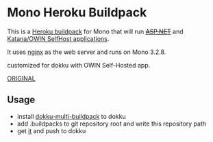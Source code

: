 # Mono Heroku Buildpack

This is a [Heroku buildpack](http://devcenter.heroku.com/articles/buildpack) for Mono that will run ~~[ASP.NET](http://friism.com/running-net-on-heroku)~~ and [Katana/OWIN SelfHost applications](http://friism.com/running-owin-katana-apps-on-heroku).

It uses [nginx](http://www.mono-project.com/FastCGI_Nginx) as the web server and runs on Mono 3.2.8.

customized for dokku with OWIN Self-Hosted app.

[ORIGINAL](https://github.com/friism/heroku-buildpack-mono)

## Usage

+ install [dokku-multi-buildpack](https://github.com/pauldub/dokku-multi-buildpack) to dokku
+ add .buildpacks to git repository root and write this repository path
+ get [it](https://github.com/wilfrem/KatanaTest) and push to dokku
 
